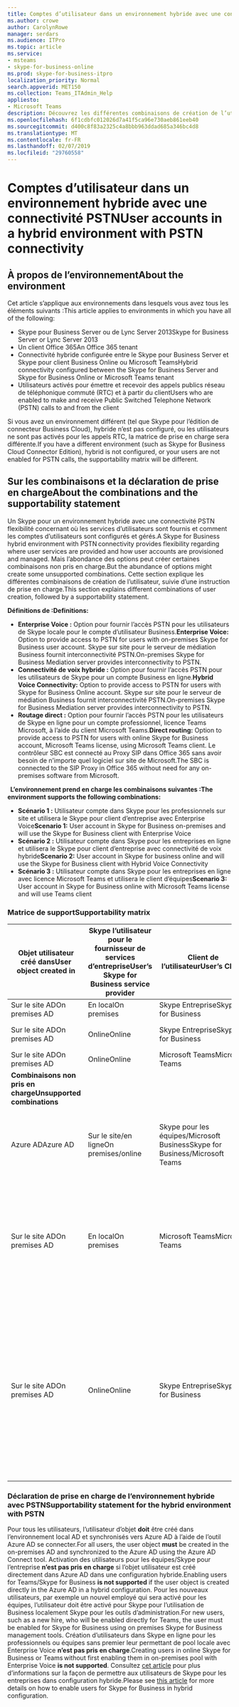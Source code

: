 ```yaml
---
title: Comptes d’utilisateur dans un environnement hybride avec une connectivité PSTN
ms.author: crowe
author: CarolynRowe
manager: serdars
ms.audience: ITPro
ms.topic: article
ms.service:
- msteams
- skype-for-business-online
ms.prod: skype-for-business-itpro
localization_priority: Normal
search.appverid: MET150
ms.collection: Teams_ITAdmin_Help
appliesto:
- Microsoft Teams
description: Découvrez les différentes combinaisons de création de l’utilisateur et les combinaisons suivantes sont prises en charge ou non pris en charge.
ms.openlocfilehash: 6f1cdbfc012026d7a41f5ca96e730aeb861eeb40
ms.sourcegitcommit: d400c8f83a2325c4a8bbb963ddad685a346bc4d8
ms.translationtype: MT
ms.contentlocale: fr-FR
ms.lasthandoff: 02/07/2019
ms.locfileid: "29760558"
---
```

# <a name="user-accounts-in-a-hybrid-environment-with-pstn-connectivity"></a><span data-ttu-id="0cfc3-103">Comptes d’utilisateur dans un environnement hybride avec une connectivité PSTN</span><span class="sxs-lookup"><span data-stu-id="0cfc3-103">User accounts in a hybrid environment with PSTN connectivity</span></span>

## <a name="about-the-environment"></a><span data-ttu-id="0cfc3-104">À propos de l’environnement</span><span class="sxs-lookup"><span data-stu-id="0cfc3-104">About the environment</span></span>

<span data-ttu-id="0cfc3-105">Cet article s’applique aux environnements dans lesquels vous avez tous les éléments suivants :</span><span class="sxs-lookup"><span data-stu-id="0cfc3-105">This article applies to environments in which you have all of the following:</span></span> 
 
- <span data-ttu-id="0cfc3-106">Skype pour Business Server ou de Lync Server 2013</span><span class="sxs-lookup"><span data-stu-id="0cfc3-106">Skype for Business Server or Lync Server 2013</span></span> 
- <span data-ttu-id="0cfc3-107">Un client Office 365</span><span class="sxs-lookup"><span data-stu-id="0cfc3-107">An Office 365 tenant</span></span> 
- <span data-ttu-id="0cfc3-108">Connectivité hybride configurée entre le Skype pour Business Server et Skype pour client Business Online ou Microsoft Teams</span><span class="sxs-lookup"><span data-stu-id="0cfc3-108">Hybrid connectivity configured between the Skype for Business Server and Skype for Business Online or Microsoft Teams tenant</span></span> 
- <span data-ttu-id="0cfc3-109">Utilisateurs activés pour émettre et recevoir des appels publics réseau de téléphonique commuté (RTC) et à partir du client</span><span class="sxs-lookup"><span data-stu-id="0cfc3-109">Users who are enabled to make and receive Public Switched Telephone Network (PSTN) calls to and from the client</span></span>

 
<span data-ttu-id="0cfc3-110">Si vous avez un environnement différent (tel que Skype pour l’édition de connecteur Business Cloud), hybride n’est pas configuré, ou les utilisateurs ne sont pas activés pour les appels RTC, la matrice de prise en charge sera différente.</span><span class="sxs-lookup"><span data-stu-id="0cfc3-110">If you have a different environment (such as Skype for Business Cloud Connector Edition), hybrid is not configured, or your users are not enabled for PSTN calls, the supportability matrix will be different.</span></span>  

## <a name="about-the-combinations-and-the-supportability-statement"></a><span data-ttu-id="0cfc3-111">Sur les combinaisons et la déclaration de prise en charge</span><span class="sxs-lookup"><span data-stu-id="0cfc3-111">About the combinations and the supportability statement</span></span>  

<span data-ttu-id="0cfc3-112">Un Skype pour un environnement hybride avec une connectivité PSTN flexibilité concernant où les services d’utilisateurs sont fournis et comment les comptes d’utilisateurs sont configurés et gérés.</span><span class="sxs-lookup"><span data-stu-id="0cfc3-112">A Skype for Business hybrid environment with PSTN connectivity provides flexibility regarding where user services are provided and how user accounts are provisioned and managed.</span></span> <span data-ttu-id="0cfc3-113">Mais l’abondance des options peut créer certaines combinaisons non pris en charge.</span><span class="sxs-lookup"><span data-stu-id="0cfc3-113">But the abundance of options might create some unsupported combinations.</span></span> <span data-ttu-id="0cfc3-114">Cette section explique les différentes combinaisons de création de l’utilisateur, suivie d’une instruction de prise en charge.</span><span class="sxs-lookup"><span data-stu-id="0cfc3-114">This section explains different combinations of user creation, followed by a supportability statement.</span></span>


<span data-ttu-id="0cfc3-115">**Définitions de :**</span><span class="sxs-lookup"><span data-stu-id="0cfc3-115">**Definitions:**</span></span>   
- <span data-ttu-id="0cfc3-116">**Enterprise Voice :** Option pour fournir l’accès PSTN pour les utilisateurs de Skype locale pour le compte d’utilisateur Business.</span><span class="sxs-lookup"><span data-stu-id="0cfc3-116">**Enterprise Voice:** Option to provide access to PSTN for users with on-premises Skype for Business user account.</span></span> <span data-ttu-id="0cfc3-117">Skype sur site pour le serveur de médiation Business fournit interconnectivité PSTN.</span><span class="sxs-lookup"><span data-stu-id="0cfc3-117">On-premises Skype for Business Mediation server provides interconnectivity to PSTN.</span></span>  
- <span data-ttu-id="0cfc3-118">**Connectivité de voix hybride :** Option pour fournir l’accès PSTN pour les utilisateurs de Skype pour un compte Business en ligne.</span><span class="sxs-lookup"><span data-stu-id="0cfc3-118">**Hybrid Voice Connectivity:** Option to provide access to PSTN for users with Skype for Business Online account.</span></span> <span data-ttu-id="0cfc3-119">Skype sur site pour le serveur de médiation Business fournit interconnectivité PSTN.</span><span class="sxs-lookup"><span data-stu-id="0cfc3-119">On-premises Skype for Business Mediation server provides interconnectivity to PSTN.</span></span> 
- <span data-ttu-id="0cfc3-120">**Routage direct :** Option pour fournir l’accès PSTN pour les utilisateurs de Skype en ligne pour un compte professionnel, licence Teams Microsoft, à l’aide du client Microsoft Teams.</span><span class="sxs-lookup"><span data-stu-id="0cfc3-120">**Direct routing:** Option to provide access to PSTN for users with online Skype for Business account, Microsoft Teams license, using Microsoft Teams client.</span></span> <span data-ttu-id="0cfc3-121">Le contrôleur SBC est connecté au Proxy SIP dans Office 365 sans avoir besoin de n’importe quel logiciel sur site de Microsoft.</span><span class="sxs-lookup"><span data-stu-id="0cfc3-121">The SBC is connected to the SIP Proxy in Office 365 without need for any on-premises software from Microsoft.</span></span>

  
<span data-ttu-id="0cfc3-122">**L’environnement prend en charge les combinaisons suivantes :**</span><span class="sxs-lookup"><span data-stu-id="0cfc3-122">**The environment supports the following combinations:**</span></span>
- <span data-ttu-id="0cfc3-123">**Scénario 1 :** Utilisateur compte dans Skype pour les professionnels sur site et utilisera le Skype pour client d’entreprise avec Enterprise Voice</span><span class="sxs-lookup"><span data-stu-id="0cfc3-123">**Scenario 1:** User account in Skype for Business on-premises and will use the Skype for Business client with Enterprise Voice</span></span>
- <span data-ttu-id="0cfc3-124">**Scénario 2 :** Utilisateur compte dans Skype pour les entreprises en ligne et utilisera le Skype pour client d’entreprise avec connectivité de voix hybride</span><span class="sxs-lookup"><span data-stu-id="0cfc3-124">**Scenario 2:** User account in Skype for business online and will use the Skype for Business client with Hybrid Voice Connectivity</span></span>
- <span data-ttu-id="0cfc3-125">**Scénario 3 :** Utilisateur compte dans Skype pour les entreprises en ligne avec licence Microsoft Teams et utilisera le client d’équipes</span><span class="sxs-lookup"><span data-stu-id="0cfc3-125">**Scenario 3:** User account in Skype for Business online with Microsoft Teams license and will use Teams client</span></span>
 
### <a name="supportability-matrix"></a><span data-ttu-id="0cfc3-126">Matrice de support</span><span class="sxs-lookup"><span data-stu-id="0cfc3-126">Supportability matrix</span></span>


|<span data-ttu-id="0cfc3-127">**Objet utilisateur créé dans**</span><span class="sxs-lookup"><span data-stu-id="0cfc3-127">**User object created in**</span></span>  |<span data-ttu-id="0cfc3-128">**Skype l’utilisateur pour le fournisseur de services d’entreprise**</span><span class="sxs-lookup"><span data-stu-id="0cfc3-128">**User’s Skype for Business service provider**</span></span>|<span data-ttu-id="0cfc3-129">**Client de l’utilisateur**</span><span class="sxs-lookup"><span data-stu-id="0cfc3-129">**User’s Client**</span></span>|<span data-ttu-id="0cfc3-130">**Option voix**</span><span class="sxs-lookup"><span data-stu-id="0cfc3-130">**Voice option**</span></span>|<span data-ttu-id="0cfc3-131">**Prise en charge**</span><span class="sxs-lookup"><span data-stu-id="0cfc3-131">**Supported**</span></span>|
| ------------ | --------- | --------- | --------- | -------- |
|<span data-ttu-id="0cfc3-132">Sur le site AD</span><span class="sxs-lookup"><span data-stu-id="0cfc3-132">On premises AD</span></span>| <span data-ttu-id="0cfc3-133">En local</span><span class="sxs-lookup"><span data-stu-id="0cfc3-133">On premises</span></span> |<span data-ttu-id="0cfc3-134">Skype Entreprise</span><span class="sxs-lookup"><span data-stu-id="0cfc3-134">Skype for Business</span></span>   | <span data-ttu-id="0cfc3-135">Voix Entreprise</span><span class="sxs-lookup"><span data-stu-id="0cfc3-135">Enterprise Voice</span></span>   |<span data-ttu-id="0cfc3-136">Oui</span><span class="sxs-lookup"><span data-stu-id="0cfc3-136">Yes</span></span>|
|<span data-ttu-id="0cfc3-137">Sur le site AD</span><span class="sxs-lookup"><span data-stu-id="0cfc3-137">On premises AD</span></span>|<span data-ttu-id="0cfc3-138">Online</span><span class="sxs-lookup"><span data-stu-id="0cfc3-138">Online</span></span>| <span data-ttu-id="0cfc3-139">Skype Entreprise</span><span class="sxs-lookup"><span data-stu-id="0cfc3-139">Skype for Business</span></span>  | <span data-ttu-id="0cfc3-140">Connectivité de voix hybride</span><span class="sxs-lookup"><span data-stu-id="0cfc3-140">Hybrid Voice Connectivity</span></span>   |<span data-ttu-id="0cfc3-141">Oui</span><span class="sxs-lookup"><span data-stu-id="0cfc3-141">Yes</span></span> |
|<span data-ttu-id="0cfc3-142">Sur le site AD</span><span class="sxs-lookup"><span data-stu-id="0cfc3-142">On premises AD</span></span>|<span data-ttu-id="0cfc3-143">Online</span><span class="sxs-lookup"><span data-stu-id="0cfc3-143">Online</span></span> |<span data-ttu-id="0cfc3-144">Microsoft Teams</span><span class="sxs-lookup"><span data-stu-id="0cfc3-144">Microsoft Teams</span></span> |<span data-ttu-id="0cfc3-145">Routage direct</span><span class="sxs-lookup"><span data-stu-id="0cfc3-145">Direct Routing</span></span>  |<span data-ttu-id="0cfc3-146">Oui</span><span class="sxs-lookup"><span data-stu-id="0cfc3-146">Yes</span></span> |
|<span data-ttu-id="0cfc3-147">**Combinaisons non pris en charge**</span><span class="sxs-lookup"><span data-stu-id="0cfc3-147">**Unsupported combinations**</span></span>    | |         |         |      |
|<span data-ttu-id="0cfc3-148">Azure AD</span><span class="sxs-lookup"><span data-stu-id="0cfc3-148">Azure AD</span></span>| <span data-ttu-id="0cfc3-149">Sur le site/en ligne</span><span class="sxs-lookup"><span data-stu-id="0cfc3-149">On premises/online</span></span> | <span data-ttu-id="0cfc3-150">Skype pour les équipes/Microsoft Business</span><span class="sxs-lookup"><span data-stu-id="0cfc3-150">Skype for Business/Microsoft Teams</span></span>|<span data-ttu-id="0cfc3-151">Enterprise Voice de voix hybride/connectivité/Direct routage</span><span class="sxs-lookup"><span data-stu-id="0cfc3-151">Enterprise Voice/Hybrid Voice Connectivity/Direct Routing</span></span>  |<span data-ttu-id="0cfc3-152">Non, l’objet utilisateur doit être créé dans AD sur site tout d’abord</span><span class="sxs-lookup"><span data-stu-id="0cfc3-152">No, user object MUST be created in on-premises AD first</span></span> |
|<span data-ttu-id="0cfc3-153">Sur le site AD</span><span class="sxs-lookup"><span data-stu-id="0cfc3-153">On premises AD</span></span>  |<span data-ttu-id="0cfc3-154">En local</span><span class="sxs-lookup"><span data-stu-id="0cfc3-154">On premises</span></span>| <span data-ttu-id="0cfc3-155">Microsoft Teams</span><span class="sxs-lookup"><span data-stu-id="0cfc3-155">Microsoft Teams</span></span>| <span data-ttu-id="0cfc3-156">Enterprise Voice de voix hybride/connectivité/Direct routage</span><span class="sxs-lookup"><span data-stu-id="0cfc3-156">Enterprise Voice/Hybrid Voice Connectivity/Direct Routing</span></span>   |<span data-ttu-id="0cfc3-157">Non, client Microsoft Teams n’est pas pris en charge avec Skype sur site pour les entreprises</span><span class="sxs-lookup"><span data-stu-id="0cfc3-157">No, Microsoft Teams client is not supported with on-premises Skype for Business</span></span> |     
|<span data-ttu-id="0cfc3-158">Sur le site AD</span><span class="sxs-lookup"><span data-stu-id="0cfc3-158">On premises AD</span></span>  |<span data-ttu-id="0cfc3-159">Online</span><span class="sxs-lookup"><span data-stu-id="0cfc3-159">Online</span></span> |<span data-ttu-id="0cfc3-160">Skype Entreprise</span><span class="sxs-lookup"><span data-stu-id="0cfc3-160">Skype for Business</span></span>  | <span data-ttu-id="0cfc3-161">Routage direct</span><span class="sxs-lookup"><span data-stu-id="0cfc3-161">Direct Routing</span></span>  |<span data-ttu-id="0cfc3-162">Non, routage Direct n'est pas pris en charge avec Skype pour Business client et utilisateur doit être activé pour Enterprise Voice sur Skype pour les entreprises tout d’abord</span><span class="sxs-lookup"><span data-stu-id="0cfc3-162">No, Direct Routing is not supported with Skype for Business client, and user must be enabled for Enterprise Voice in Skype for Business first</span></span>  |


### <a name="supportability-statement-for-the-hybrid-environment-with-pstn"></a><span data-ttu-id="0cfc3-163">Déclaration de prise en charge de l’environnement hybride avec PSTN</span><span class="sxs-lookup"><span data-stu-id="0cfc3-163">Supportability statement for the hybrid environment with PSTN</span></span>

<span data-ttu-id="0cfc3-164">Pour tous les utilisateurs, l’utilisateur d’objet **doit** être créé dans l’environnement local AD et synchronisés vers Azure AD à l’aide de l’outil Azure AD se connecter.</span><span class="sxs-lookup"><span data-stu-id="0cfc3-164">For all users, the user object **must** be created in the on-premises AD and synchronized to the Azure AD using the Azure AD Connect tool.</span></span> <span data-ttu-id="0cfc3-165">Activation des utilisateurs pour les équipes/Skype pour l’entreprise **n’est pas pris en charge** si l’objet utilisateur est créé directement dans Azure AD dans une configuration hybride.</span><span class="sxs-lookup"><span data-stu-id="0cfc3-165">Enabling users for Teams/Skype for Business **is not supported** if the user object is created directly in the Azure AD in a hybrid configuration.</span></span> <span data-ttu-id="0cfc3-166">Pour les nouveaux utilisateurs, par exemple un nouvel employé qui sera activé pour les équipes, l’utilisateur doit être activé pour Skype pour l’utilisation de Business localement Skype pour les outils d’administration.</span><span class="sxs-lookup"><span data-stu-id="0cfc3-166">For new users, such as a new hire, who will be enabled directly for Teams, the user must be enabled for Skype for Business using on premises Skype for Business management tools.</span></span> <span data-ttu-id="0cfc3-167">Création d’utilisateurs dans Skype en ligne pour les professionnels ou équipes sans premier leur permettant de pool locale avec Enterprise Voice **n’est pas pris en charge**.</span><span class="sxs-lookup"><span data-stu-id="0cfc3-167">Creating users in online Skype for Business or Teams without first enabling them in on-premises pool with Enterprise Voice **is not supported**.</span></span> <span data-ttu-id="0cfc3-168">Consultez [cet article](https://docs.microsoft.com/skypeforbusiness/skype-for-business-hybrid-solutions/plan-your-phone-system-cloud-pbx-solution/enable-the-users-for-enterprise-voice-on-premises#special-considerations-when-enabling-users-for-enterprise-voice-on-premises) pour plus d’informations sur la façon de permettre aux utilisateurs de Skype pour les entreprises dans configuration hybride.</span><span class="sxs-lookup"><span data-stu-id="0cfc3-168">Please see [this article](https://docs.microsoft.com/skypeforbusiness/skype-for-business-hybrid-solutions/plan-your-phone-system-cloud-pbx-solution/enable-the-users-for-enterprise-voice-on-premises#special-considerations-when-enabling-users-for-enterprise-voice-on-premises) for more details on how to enable users for Skype for Business in hybrid configuration.</span></span>
